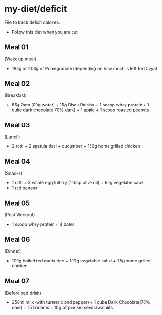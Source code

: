 # my-diet/deficit
File to track deficit calories. 
- Follow this diet when you are cut

Meal 01
--------
(Wake up meal)
- 180g or 200g of Pomegranate (depending on how much is left for Divya)

Meal 02
--------
(Breakfast)
- 55g Oats (90g water) + 15g Black Raisins + 1 scoop whey protein + 1 cube dark chocolate(70% dark) + 1 apple + 1 scoop roasted peanuts

Meal 03
--------
(Lunch)
- 2 rotti + 2 spatula daal + cucumber + 150g home grilled chicken

Meal 04
--------
(Snacks)
- 1 rotti + 3 whole egg full fry (1 tbsp olive oil) + 60g vegetabe sabzi
- 1 red banana

Meal 05
--------
(Post Workout)
- 1 scoop whey protein + 4 dates

Meal 06
--------
(Dinner)
- 100g boiled red matta rice + 100g vegetable sabzi + 75g home grilled chicken

Meal 07
--------
(Before bed drink)
- 250ml milk (with turmeric and pepper) + 1 cube Dark Chocolate(70% dark) + 15 badams + 10g of pumkin seeds/walnuts
